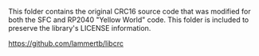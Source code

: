 This folder contains the original CRC16 source code that
was modified for both the SFC and RP2040 "Yellow World"
code. This folder is included to preserve the library's
LICENSE information.

https://github.com/lammertb/libcrc
